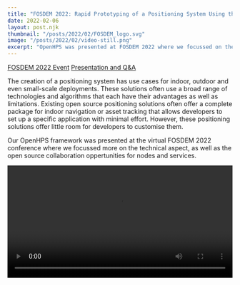 ```yaml
---
title: "FOSDEM 2022: Rapid Prototyping of a Positioning System Using the OpenHPS Framework"
date: 2022-02-06
layout: post.njk
thumbnail: "/posts/2022/02/FOSDEM_logo.svg"
image: "/posts/2022/02/video-still.png"
excerpt: "OpenHPS was presented at FOSDEM 2022 where we focussed on the open source collaboration oppertunities and presented the framework from a more technical point of view."
---
```


<div class="btn-header">
<a href="https://fosdem.org/2022/schedule/event/lt_openhps/" class="btn btn-red"><i class="fa fa-calendar"></i>FOSDEM 2022 Event</a>
<a href="https://video.fosdem.org/2022/L.lightningtalks/lt_openhps.mp4" class="btn btn-green"><i class="fa fa-regular fa-file-video"></i>Presentation and Q&A</a>
</div>

The creation of a positioning system has use cases for indoor, outdoor and even small-scale deployments. These solutions often use a broad range of technologies and algorithms that each have their advantages as well as limitations. Existing open source positioning solutions often offer a complete package for indoor navigation or asset tracking that allows developers to set up a specific application with minimal effort. However, these positioning solutions offer little room for developers to customise them.

Our OpenHPS framework was presented at the virtual FOSDEM 2022 conference where we focussed more on the technical aspect, as well as the open source collaboration oppertunities for nodes and services.

<video width="100%" controls preload="auto">
    <source src="/slides/fosdem2022/videos/lt_openhps.webm" type="video/webm">
    Your browser does not support the video tag.
</video>